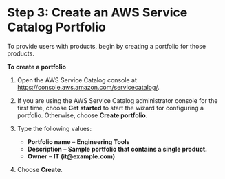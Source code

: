 # Step 3: Create an AWS Service Catalog Portfolio<a name="getstarted-portfolio"></a>

To provide users with products, begin by creating a portfolio for those products\.

**To create a portfolio**

1. Open the AWS Service Catalog console at [https://console\.aws\.amazon\.com/servicecatalog/](https://console.aws.amazon.com/servicecatalog/)\.

1. If you are using the AWS Service Catalog administrator console for the first time, choose **Get started** to start the wizard for configuring a portfolio\. Otherwise, choose **Create portfolio**\.

1. Type the following values:
   + **Portfolio name** – **Engineering Tools**
   + **Description** – **Sample portfolio that contains a single product\.** 
   + **Owner** – **IT \(it@example\.com\)** 

1. Choose **Create**\.